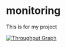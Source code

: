 # monitoring
This is for my project

[![Throughput Graph](https://graphs.waffle.io/ohmpieng/monitoring/throughput.svg)](https://waffle.io/ohmpieng/monitoring/metrics)

